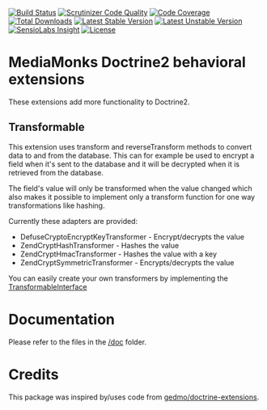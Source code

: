 [![Build Status](https://travis-ci.org/mediamonks/doctrine-extensions.svg?branch=master)](https://travis-ci.org/MediaMonks/doctrine-extensions)
[![Scrutinizer Code Quality](https://scrutinizer-ci.com/g/MediaMonks/doctrine-extensions/badges/quality-score.png?b=master)](https://scrutinizer-ci.com/g/MediaMonks/doctrine-extensions/?branch=master)
[![Code Coverage](https://scrutinizer-ci.com/g/mediamonks/doctrine-extensions/badges/coverage.png?b=master)](https://scrutinizer-ci.com/g/MediaMonks/doctrine-extensions/?branch=master)
[![Total Downloads](https://poser.pugx.org/mediamonks/doctrine-extensions/downloads)](https://packagist.org/packages/mediamonks/doctrine-extensions)
[![Latest Stable Version](https://poser.pugx.org/mediamonks/doctrine-extensions/v/stable)](https://packagist.org/packages/mediamonks/doctrine-extensions)
[![Latest Unstable Version](https://poser.pugx.org/mediamonks/doctrine-extensions/v/unstable)](https://packagist.org/packages/mediamonks/doctrine-extensions)
[![SensioLabs Insight](https://img.shields.io/sensiolabs/i/c42e43fd-9c7b-47e1-8264-3a98961e9236.svg)](https://insight.sensiolabs.com/projects/c69936a4-afbf-4889-8b15-cf041a056d43)
[![License](https://poser.pugx.org/mediamonks/doctrine-extensions/license)](https://packagist.org/packages/mediamonks/doctrine-extensions)

# MediaMonks Doctrine2 behavioral extensions

These extensions add more functionality to Doctrine2.

## Transformable

This extension uses transform and reverseTransform methods to convert data to and from the database. This can for example be used to encrypt a field when it's sent to the database and it will be decrypted when it is retrieved from the database.

The field's value will only be transformed when the value changed which also makes it possible to implement only a transform function for one way transformations like hashing.

Currently these adapters are provided:

- DefuseCryptoEncryptKeyTransformer - Encrypt/decrypts the value
- ZendCryptHashTransformer - Hashes the value
- ZendCryptHmacTransformer - Hashes the value with a key
- ZendCryptSymmetricTransformer - Encrypts/decrypts the value

You can easily create your own transformers by implementing the [TransformableInterface](src/Transformable/Transformer/TransformerInterface.php)

# Documentation

Please refer to the files in the [/doc](/doc) folder.

# Credits

This package was inspired by/uses code from [gedmo/doctrine-extensions](https://packagist.org/packages/gedmo/doctrine-extensions).
